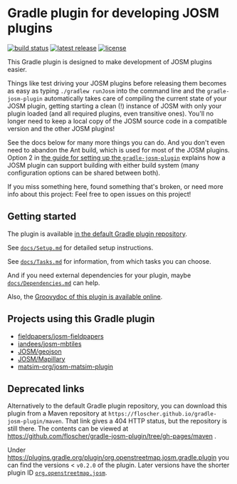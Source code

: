 # Gradle plugin for developing JOSM plugins

[![build status](https://img.shields.io/travis/floscher/gradle-josm-plugin/master.svg?style=flat-square)](https://travis-ci.org/floscher/gradle-josm-plugin)
[![latest release](https://img.shields.io/github/tag/floscher/gradle-josm-plugin.svg?style=flat-square)](https://plugins.gradle.org/plugin/org.openstreetmap.josm)
[![license](https://img.shields.io/github/license/floscher/gradle-josm-plugin.svg?style=flat-square)](https://github.com/floscher/gradle-josm-plugin/blob/master/LICENSE)

This Gradle plugin is designed to make development of JOSM plugins easier.

Things like test driving your JOSM plugins before releasing them becomes as easy as typing `./gradlew runJosm` into the command line and the `gradle-josm-plugin` automatically takes care of compiling the current state of your JOSM plugin, getting starting a clean (!) instance of JOSM with only your plugin loaded (and all required plugins, even transitive ones). You'll no longer need to keep a local copy of the JOSM source code in a compatible version and the other JOSM plugins!

See the docs below for many more things you can do. And you don't even need to abandon the Ant build, which is used for most of the JOSM plugins. Option 2 in [the guide for setting up the `gradle-josm-plugin`](docs/Setup.md) explains how a JOSM plugin can support building with either build system (many configuration options can be shared between both).

If you miss something here, found something that's broken, or need more info about this project: Feel free to open issues on this project!

## Getting started

The plugin is available [in the default Gradle plugin repository](https://plugins.gradle.org/plugin/org.openstreetmap.josm).

See [`docs/Setup.md`](docs/Setup.md) for detailed setup instructions.

See [`docs/Tasks.md`](docs/Tasks.md) for information, from which tasks you can choose.

And if you need external dependencies for your plugin, maybe [`docs/Dependencies.md`](docs/Dependencies.md) can help.

Also, the [Groovydoc of this plugin is available online](https://floscher.github.io/gradle-josm-plugin/groovydoc/current/index.html?org/openstreetmap/josm/gradle/plugin/package-summary.html).

## Projects using this Gradle plugin
* [fieldpapers/josm-fieldpapers](https://github.com/fieldpapers/josm-fieldpapers)
* [iandees/josm-mbtiles](https://github.com/iandees/josm-mbtiles)
* [JOSM/geojson](https://github.com/JOSM/geojson)
* [JOSM/Mapillary](https://github.com/JOSM/Mapillary)
* [matsim-org/josm-matsim-plugin](https://github.com/matsim-org/josm-matsim-plugin)

## Deprecated links
Alternatively to the default Gradle plugin repository, you can download this plugin from a Maven repository at `https://floscher.github.io/gradle-josm-plugin/maven`.
That link gives a 404 HTTP status, but the repository is still there. The contents can be viewed at https://github.com/floscher/gradle-josm-plugin/tree/gh-pages/maven .

Under https://plugins.gradle.org/plugin/org.openstreetmap.josm.gradle.plugin you can find the versions < `v0.2.0` of the plugin. Later versions have the shorter plugin ID [`org.openstreetmap.josm`](https://plugins.gradle.org/plugin/org.openstreetmap.josm).

